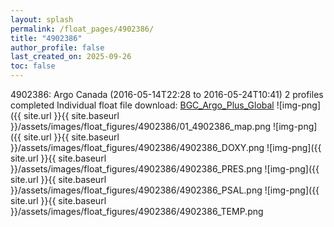 ```yaml
---
layout: splash
permalink: /float_pages/4902386/
title: "4902386"
author_profile: false
last_created_on: 2025-09-26
toc: false
---
```

 
4902386: Argo Canada (2016-05-14T22:28 to 2016-05-24T10:41)
2 profiles completed
Individual float file download: [BGC_Argo_Plus_Global](https://ftp.soest.hawaii.edu/bgc_argo_plus/Individual_Floats/outliers_removed/4902386_Sprof_processed.nc)
![img-png]({{ site.url }}{{ site.baseurl }}/assets/images/float_figures/4902386/01_4902386_map.png
![img-png]({{ site.url }}{{ site.baseurl }}/assets/images/float_figures/4902386/4902386_DOXY.png
![img-png]({{ site.url }}{{ site.baseurl }}/assets/images/float_figures/4902386/4902386_PRES.png
![img-png]({{ site.url }}{{ site.baseurl }}/assets/images/float_figures/4902386/4902386_PSAL.png
![img-png]({{ site.url }}{{ site.baseurl }}/assets/images/float_figures/4902386/4902386_TEMP.png
